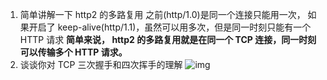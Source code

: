 1. 简单讲解一下 http2 的多路复用
   之前(http/1.0)是同一个连接只能用一次， 如果开启了 keep-alive(http/1.1)，虽然可以用多次，但是同一时刻只能有一个 HTTP 请求
   **简单来说， http2 的多路复用就是在同一个 TCP 连接，同一时刻可以传输多个 HTTP 请求。**
2. 谈谈你对 TCP 三次握手和四次挥手的理解
   ![img](https://user-images.githubusercontent.com/34148615/53062591-3d846300-34fc-11e9-8d0f-4063d9ff3398.png)
